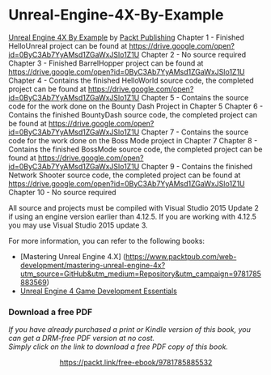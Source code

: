 # Unreal-Engine-4X-By-Example
[Unreal Engine 4X By Example](https://www.packtpub.com/game-development/unreal-engine-4x-example?utm_source=GitHub&utm_medium=Repository&utm_campaign=9781785885532) by [Packt Publishing](https://www.packtpub.com/)
Chapter 1 - Finished HelloUnreal project can be found at https://drive.google.com/open?id=0ByC3Ab7YyAMsd1ZGaWxJSlo1Z1U
Chapter 2 - No source required
Chapter 3 - Finished BarrelHopper project can be found at https://drive.google.com/open?id=0ByC3Ab7YyAMsd1ZGaWxJSlo1Z1U
Chapter 4 - Contains the finished HelloWorld source code, the completed project can be found at
https://drive.google.com/open?id=0ByC3Ab7YyAMsd1ZGaWxJSlo1Z1U
Chapter 5 - Contains the source code for the work done on the Bounty Dash Project in Chapter 5
Chapter 6 - Contains the finished BountyDash source code,  the completed project can be found at https://drive.google.com/open?id=0ByC3Ab7YyAMsd1ZGaWxJSlo1Z1U
Chapter 7 - Contains the source code for the work done on the Boss Mode project in Chapter 7
Chapter 8 - Contains the finished BossMode source code, the completed project can be found at https://drive.google.com/open?id=0ByC3Ab7YyAMsd1ZGaWxJSlo1Z1U
Chapter 9 - Contains the finished Network Shooter source code,  the completed project can be found at https://drive.google.com/open?id=0ByC3Ab7YyAMsd1ZGaWxJSlo1Z1U
Chapter 10 - No source required

All source and projects must be compiled with Visual Studio 2015 Update 2 if using an engine version earlier than 4.12.5.
If you are working with 4.12.5 you may use Visual Studio 2015 update 3.

For more information, you can refer to the following books:
* [Mastering Unreal Engine 4.X] (https://www.packtpub.com/web-development/mastering-unreal-engine-4x?utm_source=GitHub&utm_medium=Repository&utm_campaign=9781785883569)
* [Unreal Engine 4 Game Development Essentials](https://www.packtpub.com/game-development/unreal-engine-essentials?utm_source=GitHub&utm_medium=Repository&utm_campaign=9781784391966)
### Download a free PDF

 <i>If you have already purchased a print or Kindle version of this book, you can get a DRM-free PDF version at no cost.<br>Simply click on the link to download a free PDF copy of this book.</i>
<p align="center"> <a href="https://packt.link/free-ebook/9781785885532">https://packt.link/free-ebook/9781785885532 </a> </p>